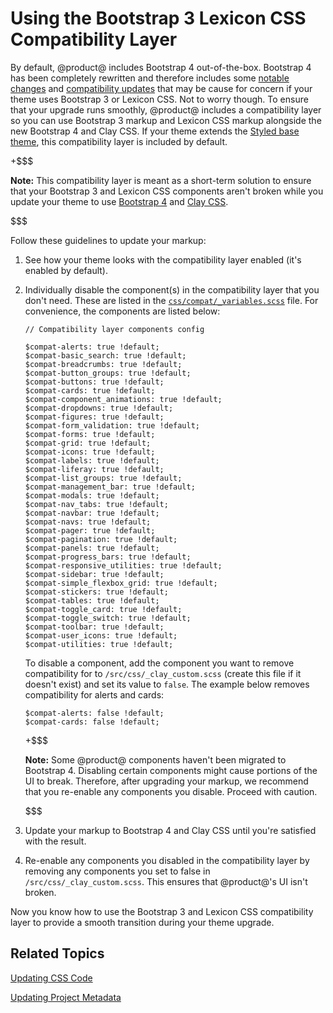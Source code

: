 # Using the Bootstrap 3 Lexicon CSS Compatibility Layer [](id=using-the-bootstrap-3-lexicon-css-compatibility-layer)

By default, @product@ includes Bootstrap 4 out-of-the-box. Bootstrap 4 has been 
completely rewritten and therefore includes some 
[notable changes](https://getbootstrap.com/docs/4.1/migration/) 
and 
[compatibility updates](http://getbootstrap.com/docs/4.1/getting-started/browsers-devices/) 
that may be cause for concern if your theme uses Bootstrap 3 or Lexicon CSS. Not 
to worry though. To ensure that your upgrade runs smoothly, @product@ includes a 
compatibility layer so you can use Bootstrap 3 markup and Lexicon CSS markup 
alongside the new Bootstrap 4 and Clay CSS. If your theme extends the 
[Styled base theme](https://github.com/liferay/liferay-portal/tree/7.1.x/modules/apps/frontend-theme/frontend-theme-styled), 
this compatibility layer is included by default. 

+$$$

**Note:** This compatibility layer is meant as a short-term solution to ensure 
that your Bootstrap 3 and Lexicon CSS components aren't broken while you update 
your theme to use 
[Bootstrap 4](https://getbootstrap.com/docs/4.0/migration/) 
and 
[Clay CSS](https://ui-migration.liferay.com/docs/lexicon/add_menu.html).

$$$
 
Follow these guidelines to update your markup:

1.  See how your theme looks with the compatibility layer enabled 
    (it's enabled by default).

2.  Individually disable the component(s) in the compatibility layer that you 
    don't need. These are listed in the 
    [`css/compat/_variables.scss`](https://github.com/liferay/liferay-portal/blob/7.1.x/modules/apps/frontend-theme/frontend-theme-styled/src/main/resources/META-INF/resources/_styled/css/compat/_variables.scss) 
    file. For convenience, the components are listed below:
    
        // Compatibility layer components config

        $compat-alerts: true !default;
        $compat-basic_search: true !default;
        $compat-breadcrumbs: true !default;
        $compat-button_groups: true !default;
        $compat-buttons: true !default;
        $compat-cards: true !default;
        $compat-component_animations: true !default;
        $compat-dropdowns: true !default;
        $compat-figures: true !default;
        $compat-form_validation: true !default;
        $compat-forms: true !default;
        $compat-grid: true !default;
        $compat-icons: true !default;
        $compat-labels: true !default;
        $compat-liferay: true !default;
        $compat-list_groups: true !default;
        $compat-management_bar: true !default;
        $compat-modals: true !default;
        $compat-nav_tabs: true !default;
        $compat-navbar: true !default;
        $compat-navs: true !default;
        $compat-pager: true !default;
        $compat-pagination: true !default;
        $compat-panels: true !default;
        $compat-progress_bars: true !default;
        $compat-responsive_utilities: true !default;
        $compat-sidebar: true !default;
        $compat-simple_flexbox_grid: true !default;
        $compat-stickers: true !default;
        $compat-tables: true !default;
        $compat-toggle_card: true !default;
        $compat-toggle_switch: true !default;
        $compat-toolbar: true !default;
        $compat-user_icons: true !default;
        $compat-utilities: true !default;

    To disable a component, add the component you want to remove compatibility 
    for to `/src/css/_clay_custom.scss` (create this file if it doesn't exist) 
    and set its value to `false`. The example below removes compatibility for 
    alerts and cards:
    
        $compat-alerts: false !default;
        $compat-cards: false !default;

    +$$$

    **Note:** Some @product@ components haven't been migrated to Bootstrap 4. 
    Disabling certain components might cause portions of the UI to break. 
    Therefore, after upgrading your markup, we recommend that you re-enable any 
    components you disable. Proceed with caution. 

    $$$

3.  Update your markup to Bootstrap 4 and Clay CSS until you're satisfied with 
    the result.

4.  Re-enable any components you disabled in the compatibility layer by 
    removing any components you set to false in `/src/css/_clay_custom.scss`. 
    This ensures that @product@'s UI isn't broken.

Now you know how to use the Bootstrap 3 and Lexicon CSS compatibility layer to 
provide a smooth transition during your theme upgrade. 
    
## Related Topics [](id=related-topics)

[Updating CSS Code](/develop/tutorials/-/knowledge_base/7-1/updating-css-code)

[Updating Project Metadata](/develop/tutorials/-/knowledge_base/7-1/updating-project-metadata)
